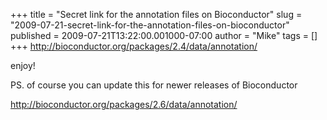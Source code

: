 +++
title = "Secret link for the annotation files on Bioconductor"
slug = "2009-07-21-secret-link-for-the-annotation-files-on-bioconductor"
published = 2009-07-21T13:22:00.001000-07:00
author = "Mike"
tags = []
+++
<http://bioconductor.org/packages/2.4/data/annotation/>  
  
enjoy!  
  
PS. of course you can update this for newer releases of Bioconductor  
  
<http://bioconductor.org/packages/2.6/data/annotation/>
